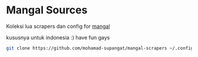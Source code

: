# Mangal Sources

Koleksi lua scrapers dan config for [mangal](https://github.com/metafates/mangal)

kususnya untuk indonesia :) have fun gays


```bash
git clone https://github.com/mohamad-supangat/mangal-scrapers ~/.config/mangal
```
